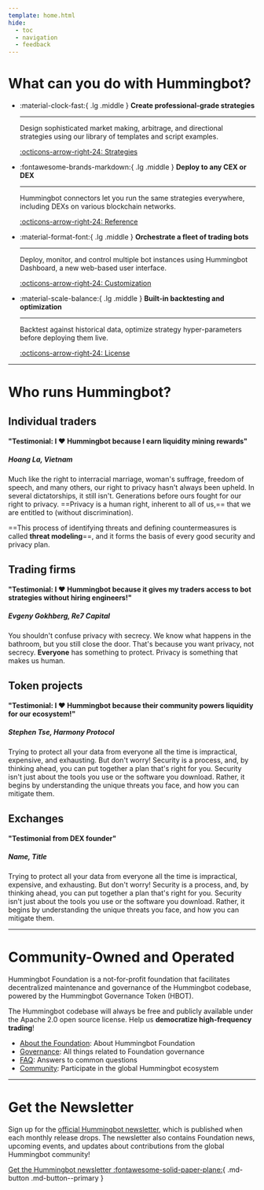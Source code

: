 ```yaml
---
template: home.html
hide:
  - toc
  - navigation
  - feedback
---
```


# What can you do with Hummingbot?

<div class="grid cards" markdown>

-   :material-clock-fast:{ .lg .middle } __Create professional-grade strategies__

    ---

    Design sophisticated market making, arbitrage, and directional strategies using our library of templates and script examples.

    [:octicons-arrow-right-24: Strategies](#)

-   :fontawesome-brands-markdown:{ .lg .middle } __Deploy to any CEX or DEX__

    ---

    Hummingbot connectors let you run the same strategies everywhere, including DEXs on various blockchain networks.

    [:octicons-arrow-right-24: Reference](#)

-   :material-format-font:{ .lg .middle } __Orchestrate a fleet of trading bots__

    ---

    Deploy, monitor, and control multiple bot instances using Hummingbot Dashboard, a new web-based user interface.

    [:octicons-arrow-right-24: Customization](#)

-   :material-scale-balance:{ .lg .middle } __Built-in backtesting and optimization__

    ---

    Backtest against historical data, optimize strategy hyper-parameters before deploying them live.

    [:octicons-arrow-right-24: License](#)

</div>

---

# Who runs Hummingbot?

## Individual traders

#### "Testimonial: I ❤️ Hummingbot because I earn liquidity mining rewards"

##### Hoang La, Vietnam

Much like the right to interracial marriage, woman's suffrage, freedom of speech, and many others, our right to privacy hasn't always been upheld. In several dictatorships, it still isn't. Generations before ours fought for our right to privacy. ==Privacy is a human right, inherent to all of us,== that we are entitled to (without discrimination).

==This process of identifying threats and defining countermeasures is called **threat modeling**==, and it forms the basis of every good security and privacy plan.

## Trading firms

#### "Testimonial: I ❤️ Hummingbot because it gives my traders access to bot strategies without hiring engineers!"

##### Evgeny Gokhberg, Re7 Capital

You shouldn't confuse privacy with secrecy. We know what happens in the bathroom, but you still close the door. That's because you want privacy, not secrecy. **Everyone** has something to protect. Privacy is something that makes us human.

<!-- [:material-book-outline: Why Privacy Matters](basics/why-privacy-matters.md){ class="md-button md-button--primary" } -->

## Token projects

#### "Testimonial: I ❤️ Hummingbot because their community powers liquidity for our ecosystem!"

##### Stephen Tse, Harmony Protocol

Trying to protect all your data from everyone all the time is impractical, expensive, and exhausting. But don't worry! Security is a process, and, by thinking ahead, you can put together a plan that's right for you. Security isn't just about the tools you use or the software you download. Rather, it begins by understanding the unique threats you face, and how you can mitigate them.

## Exchanges

#### "Testimonial from DEX founder"

##### Name, Title

Trying to protect all your data from everyone all the time is impractical, expensive, and exhausting. But don't worry! Security is a process, and, by thinking ahead, you can put together a plan that's right for you. Security isn't just about the tools you use or the software you download. Rather, it begins by understanding the unique threats you face, and how you can mitigate them.


---

# Community-Owned and Operated

Hummingbot Foundation is a not-for-profit foundation that facilitates decentralized maintenance and governance of the Hummingbot codebase, powered by the Hummingbot Governance Token (HBOT).

The Hummingbot codebase will always be free and publicly available under the Apache 2.0 open source license. Help us **democratize high-frequency trading**!

- [About the Foundation](/about): About Hummingbot Foundation
- [Governance](/governance): All things related to Foundation governance
- [FAQ](/faq): Answers to common questions
- [Community](/community): Participate in the global Hummingbot ecosystem

---

# Get the Newsletter

Sign up for the [official Hummingbot newsletter](https://hummingbot.substack.com/), which is published when each monthly release drops. The newsletter also contains Foundation news, upcoming events, and updates about contributions from the global Hummingbot community!

[Get the Hummingbot newsletter :fontawesome-solid-paper-plane:](https://hummingbot.substack.com/){ .md-button .md-button--primary }
